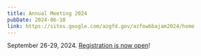 ```yaml
---
title: Annual Meeting 2024
pubDate: 2024-06-10
link: https://sites.google.com/azgfd.gov/azfowbbajam2024/home
---
```


September 26-29, 2024. [Registration is now open](https://sites.google.com/azgfd.gov/azfowbbajam2024/home)!

